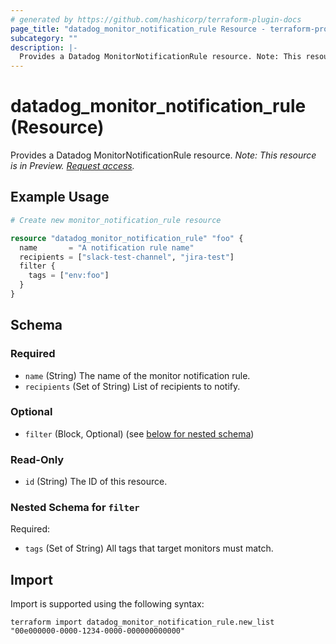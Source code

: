 ```yaml
---
# generated by https://github.com/hashicorp/terraform-plugin-docs
page_title: "datadog_monitor_notification_rule Resource - terraform-provider-datadog"
subcategory: ""
description: |-
  Provides a Datadog MonitorNotificationRule resource. Note: This resource is in Preview. Request access https://www.datadoghq.com/product-preview/monitor-notification-rules/.
---
```


# datadog_monitor_notification_rule (Resource)

Provides a Datadog MonitorNotificationRule resource. *Note: This resource is in Preview. [Request access](https://www.datadoghq.com/product-preview/monitor-notification-rules/).*

## Example Usage

```terraform
# Create new monitor_notification_rule resource

resource "datadog_monitor_notification_rule" "foo" {
  name       = "A notification rule name"
  recipients = ["slack-test-channel", "jira-test"]
  filter {
    tags = ["env:foo"]
  }
}
```

<!-- schema generated by tfplugindocs -->
## Schema

### Required

- `name` (String) The name of the monitor notification rule.
- `recipients` (Set of String) List of recipients to notify.

### Optional

- `filter` (Block, Optional) (see [below for nested schema](#nestedblock--filter))

### Read-Only

- `id` (String) The ID of this resource.

<a id="nestedblock--filter"></a>
### Nested Schema for `filter`

Required:

- `tags` (Set of String) All tags that target monitors must match.

## Import

Import is supported using the following syntax:

```shell
terraform import datadog_monitor_notification_rule.new_list "00e000000-0000-1234-0000-000000000000"
```
